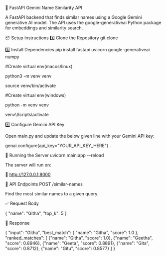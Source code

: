 🌟 FastAPI Gemini Name Similarity API

A FastAPI backend that finds similar names using a Google Gemini generative AI model.
The API uses the google-generativeai Python package for embeddings and similarity search.

📦 Setup Instructions
1️⃣ Clone the Repository
git clone <your-repo-url>

3️⃣ Install Dependencies
pip install fastapi uvicorn google-generativeai numpy

#Create virtual env(macos/linux)

python3 -m venv venv 

source venv/bin/activate

#Create virtual env(windows)

python -m venv venv 

venv\Scripts\activate

4️⃣ Configure Gemini API Key

Open main.py and update the below given line with your Gemini API key:

genai.configure(api_key="YOUR_API_KEY_HERE")
.

🚦 Running the Server
uvicorn main:app --reload


The server will run on:

📍 http://127.0.0.1:8000

📡 API Endpoints
POST /similar-names

Find the most similar names to a given query.

✅ Request Body

{
  "name": "Githa",
  "top_k": 5
}


🔁 Response

{
  "input": "Githa",
  "best_match": {
    "name": "Githa",
    "score": 1.0
  },
  "ranked_matches": [
    {"name": "Githa", "score": 1.0},
    {"name": "Geetha", "score": 0.8946},
    {"name": "Geeta", "score": 0.8891},
    {"name": "Gita", "score": 0.8712},
    {"name": "Gitu", "score": 0.8577}
  ]
}
